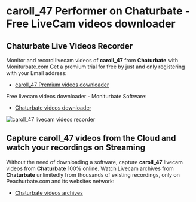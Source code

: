 # caroll_47 Performer on Chaturbate - Free LiveCam videos downloader

## Chaturbate Live Videos Recorder

Monitor and record livecam videos of **caroll_47** from **Chaturbate** with Moniturbate.com
Get a premium trial for free by just and only registering with your Email address:
* [caroll_47 Premium videos downloader](https://moniturbate.com/request-demo-licence-key.html)

Free livecam videos downloader - Moniturbate Software:
* [Chaturbate videos downloader](https://moniturbate.com/moniturbate-download-software.html)

![caroll_47 livecam videos recorder](https://peachurnet.com/templates/moniturbate-software.png)


## Capture caroll_47 videos from the Cloud and watch your recordings on Streaming

Without the need of downloading a software, capture **caroll_47** livecam videos from **Chaturbate** 100% online.
Watch Livecam archives from **Chaturbate** unlimitedly from thousands of existing recordings, only on Peachurbate.com and its websites network:
* [Chaturbate videos archives](https://peachurnet.com/)